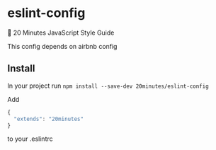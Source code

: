 # eslint-config
:nail_care: 20 Minutes JavaScript Style Guide

This config depends on airbnb config

## Install

In your project run ```npm install --save-dev 20minutes/eslint-config```

Add
```js
{
  "extends": "20minutes"
}
```

to your .eslintrc
